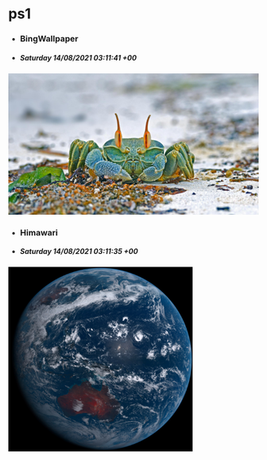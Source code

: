 # ps1

- ### BingWallpaper
- ##### Saturday 14/08/2021 03:11:41 +00
<img src="BingWallpaper/latest.jpg" width="700" height="auto" title="👉  BingWallpaper  👈">


- ### Himawari 
- ##### Saturday 14/08/2021 03:11:35 +00
<img src="Himawari/latest.jpg" width="auto" height="371" title="👉  Himawari  👈">






